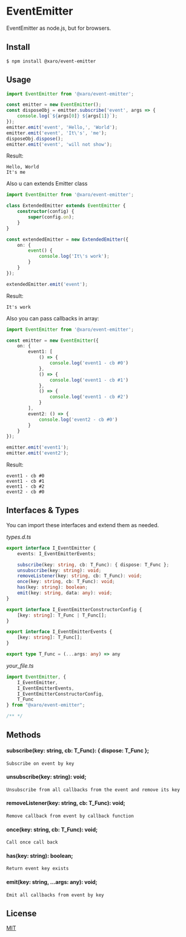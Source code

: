 # EventEmitter

EventEmitter as node.js, but for browsers.

## Install

```
$ npm install @xaro/event-emitter
```

## Usage
```ts
import EventEmitter from '@xaro/event-emitter';

const emitter = new EventEmitter();
const disposeObj = emitter.subscribe('event', args => {
	console.log(`${args[0]} ${args[1]}`);
});
emitter.emit('event', 'Hello,', 'World');
emitter.emit('event', 'It\'s', 'me');
disposeObj.dispose();
emitter.emit('event', 'will not show');
```
Result:
```
Hello, World
It's me
```

Also u can extends Emitter class

```ts
import EventEmitter from '@xaro/event-emitter';

class ExtendedEmitter extends EventEmitter {
	constructor(config) {
		super(config.on);
	}
}

const extendedEmitter = new ExtendedEmitter({
	on: {
		event() {
			console.log('It\'s work');
		}
	}
});

extendedEmitter.emit('event');
```
Result:
```
It's work
```

Also you can pass callbacks in array:
```ts
import EventEmitter from '@xaro/event-emitter';

const emitter = new EventEmitter({
	on: {
		event1: [
			() => {
				console.log('event1 - cb #0')
			},
			() => {
				console.log('event1 - cb #1')
			},
			() => {
				console.log('event1 - cb #2')
			}
		],
		event2: () => {
			console.log('event2 - cb #0')
		}
	}
});

emitter.emit('event1');
emitter.emit('event2');
```
Result:
```
event1 - cb #0
event1 - cb #1
event1 - cb #2
event2 - cb #0
```


## Interfaces & Types
You can import these interfaces and extend them as needed.

*types.d.ts*
```ts
export interface I_EventEmitter {
	events: I_EventEmitterEvents;

	subscribe(key: string, cb: T_Func): { dispose: T_Func };
	unsubscribe(key: string): void;
	removeListener(key: string, cb: T_Func): void;
	once(key: string, cb: T_Func): void;
	has(key: string): boolean;
	emit(key: string, data: any): void;
}

export interface I_EventEmitterConstructorConfig {
	[key: string]: T_Func | T_Func[];
}

export interface I_EventEmitterEvents {
	[key: string]: T_Func[];
}

export type T_Func = (...args: any) => any
```
*your_file.ts*
```ts
import EventEmitter, {
	I_EventEmitter,
	I_EventEmitterEvents,
	I_EventEmitterConstructorConfig,
	T_Func
} from "@xaro/event-emitter";

/** */
```


## Methods
#### subscribe(key: string, cb: T_Func): { dispose: T_Func };
	Subscribe on event by key

#### unsubscribe(key: string): void;
	Unsubscribe from all callbacks from the event and remove its key

#### removeListener(key: string, cb: T_Func): void;
	Remove callback from event by callback function

#### once(key: string, cb: T_Func): void;
	Call once call back

#### has(key: string): boolean;
	Return event key exists

#### emit(key: string, ...args: any): void;
	Emit all callbacks from event by key


## License
[MIT](LICENSE)